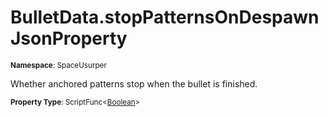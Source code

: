 # BulletData.stopPatternsOnDespawn JsonProperty

<small>**Namespace**: SpaceUsurper</small>

Whether anchored patterns stop when the bullet is finished.

<small>**Property Type**: ScriptFunc&lt;[Boolean](https://docs.microsoft.com/en-us/dotnet/api/system.boolean?view=netframework-4.5)&gt;</small>


